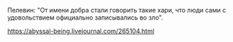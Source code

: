Пелевин: "От имени добра стали говорить такие хари, что люди сами с удовольствием официально записывались во зло".

https://abyssal-being.livejournal.com/265104.html